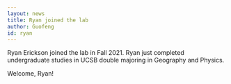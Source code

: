 ```yaml
---
layout: news
title: Ryan joined the lab
author: Guofeng
id: ryan
---
```

Ryan Erickson joined the lab in Fall 2021. Ryan just completed undergraduate studies in UCSB double majoring in Geography and Physics.

Welcome, Ryan!

